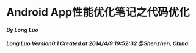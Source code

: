 # Android App性能优化笔记之代码优化

#### ***By Long Luo***


























































#### ***Long Luo Version0.1 Created at 2014/4/9 19:52:32 @Shenzhen, China.***  



